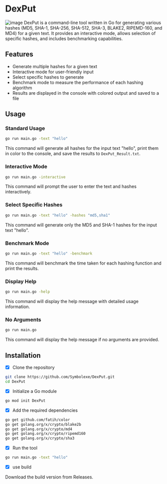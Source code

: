 # DexPut
![image](https://github.com/Symbolexe/DexPut/assets/140549630/6c67d37e-1622-468f-a344-928f21816ad0)
DexPut is a command-line tool written in Go for generating various hashes (MD5, SHA-1, SHA-256, SHA-512, SHA-3, BLAKE2, RIPEMD-160, and MD4) for a given text. It provides an interactive mode, allows selection of specific hashes, and includes benchmarking capabilities.

## Features

- Generate multiple hashes for a given text
- Interactive mode for user-friendly input
- Select specific hashes to generate
- Benchmark mode to measure the performance of each hashing algorithm
- Results are displayed in the console with colored output and saved to a file

## Usage

### Standard Usage

```sh
go run main.go -text "hello"
```

This command will generate all hashes for the input text "hello", print them in color to the console, and save the results to `DexPut_Result.txt`.

### Interactive Mode
```sh
go run main.go -interactive
```

This command will prompt the user to enter the text and hashes interactively.

### Select Specific Hashes
```sh
go run main.go -text "hello" -hashes "md5,sha1"
```

This command will generate only the MD5 and SHA-1 hashes for the input text "hello".

### Benchmark Mode
```sh
go run main.go -text "hello" -benchmark
```

This command will benchmark the time taken for each hashing function and print the results.

### Display Help
```sh
go run main.go -help
```

This command will display the help message with detailed usage information.

### No Arguments
```sh
go run main.go
```

This command will display the help message if no arguments are provided.

## Installation
- [x] Clone the repository
```sh
git clone https://github.com/Symbolexe/DexPut.git
cd DexPut
```
- [x] Initialize a Go module
```sh
go mod init DexPut
```
- [x] Add the required dependencies
```sh
go get github.com/fatih/color
go get golang.org/x/crypto/blake2b
go get golang.org/x/crypto/md4
go get golang.org/x/crypto/ripemd160
go get golang.org/x/crypto/sha3
```
- [x] Run the tool
```sh
go run main.go -text "hello"
```
- [x] use build

Download the build version from Releases.






